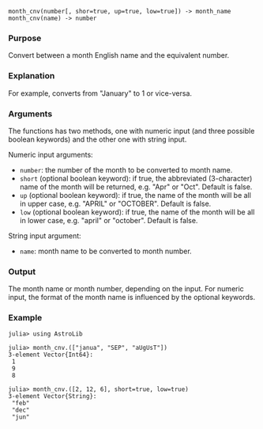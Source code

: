 ```
month_cnv(number[, shor=true, up=true, low=true]) -> month_name
month_cnv(name) -> number
```

### Purpose

Convert between a month English name and  the equivalent number.

### Explanation

For example, converts from "January" to 1  or vice-versa.

### Arguments

The functions has two methods, one with numeric input (and three possible boolean keywords) and the other one with string input.

Numeric input arguments:

  * `number`: the number of the month to be converted to month name.
  * `short` (optional boolean keyword): if true, the abbreviated (3-character) name of the month will be returned, e.g. "Apr" or "Oct".  Default is false.
  * `up` (optional boolean keyword): if true, the name of the month will be all in upper case, e.g. "APRIL" or "OCTOBER".  Default is false.
  * `low` (optional boolean keyword): if true, the name of the month will be all in lower case, e.g. "april" or "october".  Default is false.

String input argument:

  * `name`: month name to be converted to month number.

### Output

The month name or month number, depending on the input.  For numeric input, the format of the month name is influenced by the optional keywords.

### Example

```jldoctest
julia> using AstroLib

julia> month_cnv.(["janua", "SEP", "aUgUsT"])
3-element Vector{Int64}:
 1
 9
 8

julia> month_cnv.([2, 12, 6], short=true, low=true)
3-element Vector{String}:
 "feb"
 "dec"
 "jun"
```
